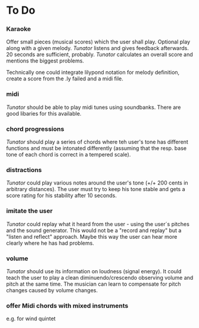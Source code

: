 <h1>To Do</h1>

### Karaoke

Offer small pieces (musical scores) which the user shall play. Optional play along with a given melody.
*Tunator* listens and gives feedback afterwards.
20 seconds are sufficient, probably. *Tunator* calculates an overall score and mentions the biggest problems.

Technically one could integrate lilypond notation for melody definition, create a score from the .ly failed
and a midi file.

### midi

*Tunator* should be able to play midi tunes using soundbanks. There are good libaries for this available.

### chord progressions

*Tunator* should play a series of chords where teh user's tone has different functions and must be intonated
differently (assuming that the resp. base tone of each chord is correct in a tempered scale).

### distractions

*Tunator* could play various notes around the user's tone (+/+ 200 cents in arbitrary distances).
The user must try to keep his tone stable and gets a score rating for his stability after 10 seconds.

### imitate the user
*Tunator* could replay what it heard from the user - using the user´s pitches and the sound generator.
This would not be a "record and replay" but a "listen and reflect" approach. Maybe this way the user can
hear more clearly where he has had problems.

### volume
*Tunator* should use its information on loudness (signal energy). It could teach the user to play a
clean diminuendo/crescendo observing volume and pitch at the same time.
The musician can learn to compensate for pitch changes caused by volume changes.

### offer Midi chords with mixed instruments

e.g. for wind quintet
